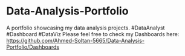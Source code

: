 # Data-Analysis-Portfolio
A portfolio showcasing my data analysis projects. #DataAnalyst #Dashboard #DataViz
Please feel free to check my Dashboards here: https://github.com/Ahmed-Soltan-5665/Data-Analysis-Portfolio/Dashboards
